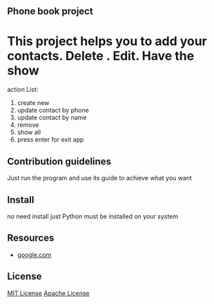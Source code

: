 ## Phone book project

# This project helps you to add your contacts. Delete . Edit. Have the show

action List:

1. create new
2. update contact by phone
3. update contact by name
4. remove
5. show all
6. press enter for exit app

## Contribution guidelines

Just run the program and use its guide to achieve what you want

## Install

no need install just Python must be installed on your system

## Resources

- [google.com](https://www.google.com)

## License

[MIT License](LICENSE)
[Apache License](LICENSE)
